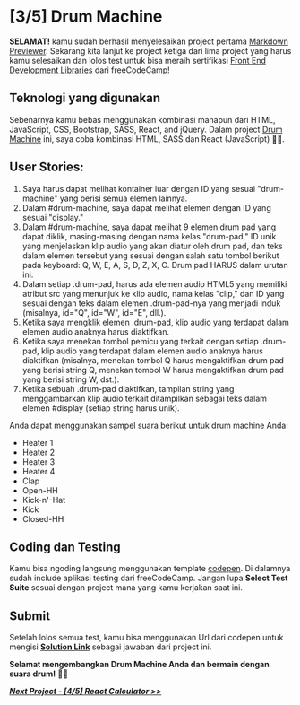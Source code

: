 # [3/5] Drum Machine

**SELAMAT!** kamu sudah berhasil menyelesaikan project pertama [Markdown Previewer](https://github.com/dipintoo/freeCodeCamp_Markdown-Previewer). Sekarang kita lanjut ke project ketiga dari lima project yang harus kamu selesaikan dan lolos test untuk bisa meraih sertifikasi [Front End Development Libraries](https://www.freecodecamp.org/learn/front-end-development-libraries/) dari freeCodeCamp!

## Teknologi yang digunakan

Sebenarnya kamu bebas menggunakan kombinasi manapun dari HTML, JavaScript, CSS, Bootstrap, SASS, React, and jQuery. Dalam project [Drum Machine](https://www.freecodecamp.org/learn/front-end-development-libraries/front-end-development-libraries-projects/build-a-drum-machine) ini, saya coba kombinasi HTML, SASS dan React (JavaScript) 👍🏻.

## User Stories:

1. Saya harus dapat melihat kontainer luar dengan ID yang sesuai "drum-machine" yang berisi semua elemen lainnya.
2. Dalam #drum-machine, saya dapat melihat elemen dengan ID yang sesuai "display."
3. Dalam #drum-machine, saya dapat melihat 9 elemen drum pad yang dapat diklik, masing-masing dengan nama kelas "drum-pad," ID unik yang menjelaskan klip audio yang akan diatur oleh drum pad, dan teks dalam elemen tersebut yang sesuai dengan salah satu tombol berikut pada keyboard: Q, W, E, A, S, D, Z, X, C. Drum pad HARUS dalam urutan ini.
4. Dalam setiap .drum-pad, harus ada elemen audio HTML5 yang memiliki atribut src yang menunjuk ke klip audio, nama kelas "clip," dan ID yang sesuai dengan teks dalam elemen .drum-pad-nya yang menjadi induk (misalnya, id="Q", id="W", id="E", dll.).
5. Ketika saya mengklik elemen .drum-pad, klip audio yang terdapat dalam elemen audio anaknya harus diaktifkan.
6. Ketika saya menekan tombol pemicu yang terkait dengan setiap .drum-pad, klip audio yang terdapat dalam elemen audio anaknya harus diaktifkan (misalnya, menekan tombol Q harus mengaktifkan drum pad yang berisi string Q, menekan tombol W harus mengaktifkan drum pad yang berisi string W, dst.).
7. Ketika sebuah .drum-pad diaktifkan, tampilan string yang menggambarkan klip audio terkait ditampilkan sebagai teks dalam elemen #display (setiap string harus unik).

Anda dapat menggunakan sampel suara berikut untuk drum machine Anda:
- Heater 1
- Heater 2
- Heater 3
- Heater 4
- Clap
- Open-HH
- Kick-n'-Hat
- Kick
- Closed-HH

## Coding dan Testing

Kamu bisa ngoding langsung menggunakan template [codepen](https://codepen.io/pen?template=MJjpwO). Di dalamnya sudah include aplikasi testing dari freeCodeCamp. Jangan lupa **Select Test Suite** sesuai dengan project mana yang kamu kerjakan saat ini. 

## Submit

Setelah lolos semua test, kamu bisa menggunakan Url dari codepen untuk mengisi [**Solution Link**](https://www.freecodecamp.org/learn/front-end-development-libraries/front-end-development-libraries-projects/build-a-drum-machine) sebagai jawaban dari project ini.

**Selamat mengembangkan Drum Machine Anda dan bermain dengan suara drum!** 🥁🎶


[***Next Project - [4/5] React Calculator >>***](https://github.com/dipintoo/freeCodeCamp_React-Calculator)
